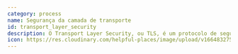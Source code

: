```yaml
---
category: process
name: Segurança da camada de transporte
id: transport_layer_security
description: O Transport Layer Security, ou TLS, é um protocolo de segurança amplamente adotado, concebido para facilitar a privacidade e a segurança dos dados nas comunicações através da Internet, encriptando os dados durante o seu percurso.
icon: https://res.cloudinary.com/helpful-places/image/upload/v1664832754/dtpr-icons/process/encrypted_oedzbb.svg
---
```


